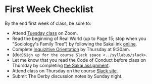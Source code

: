 # First Week Checklist


By the end first week of class, be sure to:

- Attend [Tuesday class](https://unc.zoom.us/j/96531859232) on Zoom.
- Read the beginning of Real World (up to Page 15; stop when you "Sociology's Family Tree") by following the Sakai ink [online](https://sakai.unc.edu/x/vXj4iP).
- Complete [Inquizitive Orientation](https://sakai.unc.edu/portal/directtool/b3cf768e-fb0d-4a87-b5f2-d16e39c0ea61/)  by Thursday at 9:30am.
- {doc}`Sign up for the course Slack space <../syllabus/slack>`.
- Let me know that you read the Code of Conduct before class on Thursday by completing [the Sakai assignment](https://sakai.unc.edu/portal/directtool/ee60f1c9-6df2-4afd-beba-15e9160de97c/).
- Attend class on Thursday on the course [Slack site](http://soci101.slack.com).
- Submit The Derby discussion notes by Sunday night.
